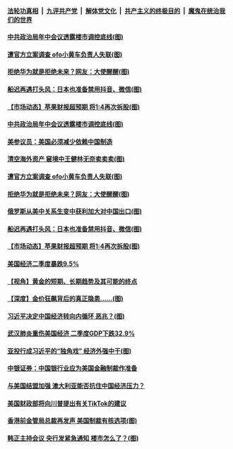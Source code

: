 

####  [法轮功真相](../../../../basic/blob/master/README.md?t=07312131) &nbsp;|&nbsp; [九评共产党](../../../../9ping.md/blob/master/README.md?t=07312131) &nbsp;|&nbsp; [解体党文化](../../../../jtdwh.md/blob/master/README.md?t=07312131)  &nbsp;|&nbsp; [共产主义的终极目的](../../../../gczydzjmd.md/blob/master/README.md?t=07312131) &nbsp;|&nbsp; [魔鬼在统治我们的世界](../../../../mgztzwmdsj.md/blob/master/README.md?t=07312131) 

#### [中共政治局年中会议透露楼市调控底线(图)](../pages/p5/941462.md?t=07312131) 

#### [遭官方立案调查 ofo小黄车负责人失联(图)](../pages/p5/941434.md?t=07312131) 

#### [拒绝华为就是拒绝未来？网友：大使醒醒(图)](../pages/p5/941404.md?t=07312131) 

#### [船迟再遇打头风：日本也准备禁用抖音、微信(图)](../pages/p5/941387.md?t=07312131) 


#### [【市场动态】苹果财报超预期 将1:4再次拆股(图)](../pages/p5/941389.md?t=07312131) 

#### [中共政治局年中会议透露楼市调控底线(图)](../pages/p5/941462.md?t=07312131) 

#### [美参议员：美国必须减少依赖中国制造](../pages/p5/941453.md?t=07312131) 

#### [清空海外资产 窘境中王健林无奈卖卖卖(图)](../pages/p5/941443.md?t=07312131) 

#### [遭官方立案调查 ofo小黄车负责人失联(图)](../pages/p5/941434.md?t=07312131) 

#### [拒绝华为就是拒绝未来？网友：大使醒醒(图)](../pages/p5/941404.md?t=07312131) 

#### [俄罗斯从美中关系生变中获利加大对中国出口(图)](../pages/p5/941395.md?t=07312131) 

#### [船迟再遇打头风：日本也准备禁用抖音、微信(图)](../pages/p5/941387.md?t=07312131) 


#### [【市场动态】苹果财报超预期 将1:4再次拆股(图)](../pages/p5/941389.md?t=07312131) 

#### [美国经济二季度暴跌9.5%](../pages/p5/941388.md?t=07312131) 

#### [【视角】黄金的短期、长期趋势及其可能的终点](../pages/p5/941382.md?t=07312131) 

#### [【深度】金价狂飙背后的真正隐患……(图)](../pages/p5/941380.md?t=07312131) 

#### [习近平决定中国经济转向内循环 恶兆？(图)](../pages/p5/941385.md?t=07312131) 

#### [武汉肺炎重伤美国经济 二季度GDP下跌32.9%](../pages/p5/941351.md?t=07312131) 

#### [亚投行成习近平的“独角戏” 经济外强中干(图)](../pages/p5/941345.md?t=07312131) 

#### [中银证券：中国银行业应为美国金融制裁作准备](../pages/p5/941342.md?t=07312131) 

#### [与美国结盟加强 澳大利亚能否抗住中国经济压力？](../pages/p5/941339.md?t=07312131) 

#### [美国财政部将向川普提出有关TikTok的建议](../pages/p5/941337.md?t=07312131) 

#### [香港前金管局总裁再发声 美国制裁有核选项(图)](../pages/p5/941282.md?t=07312131) 

#### [韩正主持会议 央行发紧急通知 楼市怎么了？(图)](../pages/p5/941281.md?t=07312131) 

